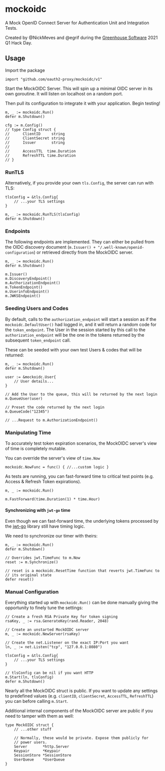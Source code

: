 # mockoidc

A Mock OpenID Connect Server for Authentication Unit and Integration Tests.

Created by @NickMeves and @egrif during the [Greenhouse Software](https://medium.com/in-the-weeds)
2021 Q1 Hack Day.

## Usage

Import the package
```
import "github.com/oauth2-proxy/mockoidc/v1"
```

Start the MockOIDC Server. This will spin up a minimal OIDC server in its own
goroutine. It will listen on localhost on a random port.

Then pull its configuration to integrate it with your application. Begin
testing!

```
m, _ := mockoidc.Run()
defer m.Shutdown()

cfg := m.Config()
// type Config struct {
//   	ClientID     string
//   	ClientSecret string
//   	Issuer       string
//   
//   	AccessTTL  time.Duration
//   	RefreshTTL time.Duration
// }
```

### RunTLS

Alternatively, if you provide your own `tls.Config`, the server can run with
TLS:

```
tlsConfig = &tls.Config{
    // ...your TLS settings
}

m, _ := mockoidc.RunTLS(tlsConfig)
defer m.Shutdown()
```

### Endpoints

The following endpoints are implemented. They can either be pulled from the
OIDC discovery document (`m.Issuer() + "/.well-known/openid-configuration`)
or retrieved directly from the MockOIDC server.

```
m, _ := mockoidc.Run()
defer m.Shutdown()

m.Issuer()
m.DiscoveryEndpoint()
m.AuthorizationEndpoint()
m.TokenEndpoint()
m.UserinfoEndpoint()
m.JWKSEndpoint()
```

### Seeding Users and Codes

By default, calls to the `authorization_endpoint` will start a session as if
the `mockoidc.DefaultUser()` had logged in, and it will return a random code
for the `token_endpoint`. The User in the session started by this call to the
`authorization_endpoint` will be the one in the tokens returned by the
subsequent `token_endpoint` call.

These can be seeded with your own test Users & codes that will be returned:

```
m, _ := mockoidc.Run()
defer m.Shutdown()

user := &mockoidc.User{
    // User details...
}

// Add the User to the queue, this will be returned by the next login
m.QueueUser(user)

// Preset the code returned by the next login
m.QueueCode("12345")

// ...Request to m.AuthorizationEndpoint()
```

### Manipulating Time

To accurately test token expiration scenarios, the MockOIDC server's view of
time is completely mutable.

You can override the server's view of `time.Now`

```
mockoidc.NowFunc = func() { //...custom logic }
```

As tests are running, you can fast-forward time to critical test points (e.g.
Access & Refresh Token expirations).

```
m, _ := mockoidc.Run()

m.FastForward(time.Duration(1) * time.Hour)
```

#### Synchronizing with `jwt-go` time

Even though we can fast-forward time, the underlying tokens processed by the
[jwt-go](https://github.com/dgrijalva/jwt-go) library still have timing logic.

We need to synchronize our timer with theirs:

```
m, _ := mockoidc.Run()
defer m.Shutdown()

// Overrides jwt.TimeFunc to m.Now
reset := m.Synchronize()

// reset is a mockoidc.ResetTime function that reverts jwt.TimeFunc to
// its original state
defer reset()
```

### Manual Configuration

Everything started up with `mockoidc.Run()` can be done manually giving the
opportunity to finely tune the settings:

```
// Create a fresh RSA Private Key for token signing
rsaKey, _ := rsa.GenerateKey(rand.Reader, 2048)

// Create an unstarted MockOIDC server
m, _ := mockoidc.NewServer(rsaKey)

// Create the net.Listener on the exact IP:Port you want
ln, _ := net.Listen("tcp", "127.0.0.1:8080")

tlsConfig = &tls.Config{
    // ...your TLS settings
}

// tlsConfig can be nil if you want HTTP
m.Start(ln, tlsConfig)
defer m.Shutdown()
```

Nearly all the MockOIDC struct is public. If you want to update any settings
to predefined values (e.g. `clientID`, `clientSecret`, `AccessTTL`,
`RefreshTTL`) you can before calling `m.Start`.

Additional internal components of the MockOIDC server are public if you need
to tamper with them as well:

```
type MockOIDC struct {
	// ...other stuff

	// Normally, these would be private. Expose them publicly for
	// power users.
	Server       *http.Server
	Keypair      *Keypair
	SessionStore *SessionStore
	UserQueue    *UserQueue
}
```
